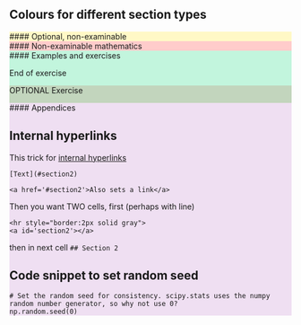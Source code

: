 ## Colours for different section types

<div style="background-color: #FFF8C6">
#### Optional, non-examinable




<div style="background-color:#FFCCCB">
#### Non-examinable mathematics




<div style="background-color:#C2F5DD">
#### Examples and exercises

<div style="background-color:#C2F5DD">

End of exercise


<div style="background-color: #C2D5BD"> 

OPTIONAL Exercise



<div style="background-color:#efdff2">
#### Appendices


## Internal hyperlinks

This trick for [internal hyperlinks](https://sebastianraschka.com/Articles/2014_ipython_internal_links.html)

```
[Text](#section2)

<a href='#section2'>Also sets a link</a>
```
Then you want TWO cells, first (perhaps with line)
```
<hr style="border:2px solid gray">
<a id='section2'></a>
```
then in next cell
`## Section 2`






## Code snippet to set random seed

```
# Set the random seed for consistency. scipy.stats uses the numpy random number generator, so why not use 0?
np.random.seed(0)
```

